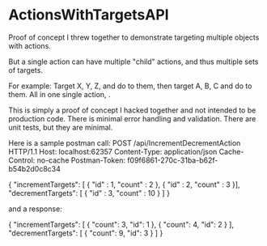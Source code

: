 # ActionsWithTargetsAPI
Proof of concept I threw together to demonstrate targeting multiple objects with actions.

But a single action can have multiple "child" actions, and thus multiple sets of targets.

For example: Target X, Y, Z, and do <Action1> to them, then target A, B, C and do <Action2> to them. All in one single action, <Action12>. 

This is simply a proof of concept I hacked together and not intended to be production code. There is minimal error handling and validation.
There are unit tests, but they are minimal.

Here is a sample postman call:
POST /api/IncrementDecrementAction HTTP/1.1
Host: localhost:62357
Content-Type: application/json
Cache-Control: no-cache
Postman-Token: f09f6861-270c-31ba-b62f-b54b2d0c8c34

{
    "incrementTargets": [
    	{
    		"id" : 1,
    		"count" : 2
    	},
    	{
    		"id" : 2,
    		"count" : 3
    	}],
    "decrementTargets": [
    	{
    		"id" : 3,
    		"count" : 10
    	}
    ]
}

and a response:

{
    "incrementTargets": [
        {
            "count": 3,
            "id": 1
        },
        {
            "count": 4,
            "id": 2
        }
    ],
    "decrementTargets": [
        {
            "count": 9,
            "id": 3
        }
    ]
}
